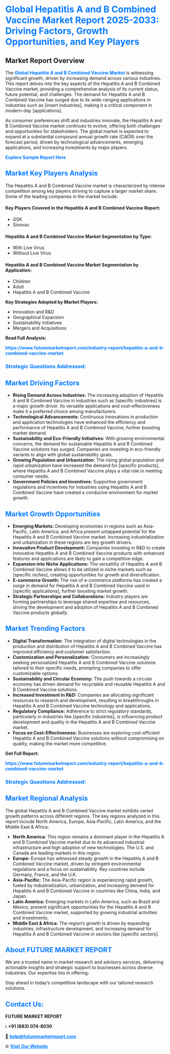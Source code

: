 <h1 style="color: #007BFF;">Global Hepatitis A and B Combined Vaccine Market Report 2025-2033: Driving Factors, Growth Opportunities, and Key Players</h1>

<section id="overview">
<h2>Market Report Overview</h2>
<p>The <a href="https://www.futuremarketreport.com/industry-report/hepatitis-a-and-b-combined-vaccine-market" style="color: #007BFF; text-decoration: none;"><strong>Global Hepatitis A and B Combined Vaccine Market</strong></a> is witnessing significant growth, driven by increasing demand across various industries. This report delves into the key aspects of the Hepatitis A and B Combined Vaccine market, providing a comprehensive analysis of its current status, future potential, and challenges. The demand for Hepatitis A and B Combined Vaccine has surged due to its wide-ranging applications in industries such as [insert industries], making it a critical component in modern-day [applications].</p>
<p>As consumer preferences shift and industries innovate, the Hepatitis A and B Combined Vaccine market continues to evolve, offering both challenges and opportunities for stakeholders. The global market is expected to expand at a substantial compound annual growth rate (CAGR) over the forecast period, driven by technological advancements, emerging applications, and increasing investments by major players.</p>
</section>

<section id="overview">
<p><a href="https://www.futuremarketreport.com/request-sample/reportId=127144" style="color: #007BFF; text-decoration: none;"><strong>Explore Sample Report Here</strong></a></p>
</section>

<section id="key-players">
<h2 style="color: #007BFF;">Market Key Players Analysis</h2>
<p>The Hepatitis A and B Combined Vaccine market is characterized by intense competition among key players striving to capture a larger market share. Some of the leading companies in the market include:</p>
<h4>Key Players Covered in the Hepatitis A and B Combined Vaccine Report:</h4>
<ul><li>GSK</li><li>Sinovac</li></ul>
<h4>Hepatitis A and B Combined Vaccine Market Segmentation by Type:</h4>
<ul><li>With Live Virus</li><li>Without Live Virus</li></ul>

<h4>Hepatitis A and B Combined Vaccine Market Segmentation by Application:</h4>
<ul><li>Children</li><li>Adult</li><li>Hepatitis A and B Combined Vaccine</li></ul>
<p><strong>Key Strategies Adopted by Market Players:</strong></p>
<ul>
<li>Innovation and R&D</li>
<li>Geographical Expansion</li>
<li>Sustainability Initiatives</li>
<li>Mergers and Acquisitions</li>
</ul>
</section>

<section>
<p><strong>Read Full Analysis: </strong></p><a href="https://www.futuremarketreport.com/industry-report/hepatitis-a-and-b-combined-vaccine-market" style="color: #007BFF; text-decoration: none;"><strong>https://www.futuremarketreport.com/industry-report/hepatitis-a-and-b-combined-vaccine-market</strong></a>
<h3 style="color: #007BFF;">Strategic Questions Addressed:</h3>
</section>

<section id="driving-factors">
<h2 style="color: #007BFF;">Market Driving Factors</h2>
<ul>
<li><strong>Rising Demand Across Industries:</strong> The increasing adoption of Hepatitis A and B Combined Vaccine in industries such as [specific industries] is a major growth driver. Its versatile applications and cost-effectiveness make it a preferred choice among manufacturers.</li>
<li><strong>Technological Advancements:</strong> Continuous innovations in production and application technologies have enhanced the efficiency and performance of Hepatitis A and B Combined Vaccine, further boosting market demand.</li>
<li><strong>Sustainability and Eco-Friendly Initiatives:</strong> With growing environmental concerns, the demand for sustainable Hepatitis A and B Combined Vaccine solutions has surged. Companies are investing in eco-friendly variants to align with global sustainability goals.</li>
<li><strong>Growing Population and Urbanization:</strong> The rising global population and rapid urbanization have increased the demand for [specific products], where Hepatitis A and B Combined Vaccine plays a vital role in meeting consumer needs.</li>
<li><strong>Government Policies and Incentives:</strong> Supportive government regulations and incentives for industries using Hepatitis A and B Combined Vaccine have created a conducive environment for market growth.</li>
</ul>
</section>

<section id="growth-opportunities">
<h2 style="color: #007BFF;">Market Growth Opportunities</h2>
<ul>
<li><strong>Emerging Markets:</strong> Developing economies in regions such as Asia-Pacific, Latin America, and Africa present untapped potential for the Hepatitis A and B Combined Vaccine market. Increasing industrialization and urbanization in these regions are key growth drivers.</li>
<li><strong>Innovative Product Development:</strong> Companies investing in R&D to create innovative Hepatitis A and B Combined Vaccine products with enhanced features and applications are likely to gain a competitive edge.</li>
<li><strong>Expansion into Niche Applications:</strong> The versatility of Hepatitis A and B Combined Vaccine allows it to be utilized in niche markets such as [specific niches], creating opportunities for growth and diversification.</li>
<li><strong>E-commerce Growth:</strong> The rise of e-commerce platforms has created a surge in demand for Hepatitis A and B Combined Vaccine used in [specific applications], further boosting market growth.</li>
<li><strong>Strategic Partnerships and Collaborations:</strong> Industry players are forming partnerships to leverage shared expertise and resources, driving the development and adoption of Hepatitis A and B Combined Vaccine products globally.</li>
</ul>
</section>

<section id="trending-factors">
<h2 style="color: #007BFF;">Market Trending Factors</h2>
<ul>
<li><strong>Digital Transformation:</strong> The integration of digital technologies in the production and distribution of Hepatitis A and B Combined Vaccine has improved efficiency and customer satisfaction.</li>
<li><strong>Customization and Personalization:</strong> Consumers are increasingly seeking personalized Hepatitis A and B Combined Vaccine solutions tailored to their specific needs, prompting companies to offer customizable options.</li>
<li><strong>Sustainability and Circular Economy:</strong> The push towards a circular economy has driven demand for recyclable and reusable Hepatitis A and B Combined Vaccine solutions.</li>
<li><strong>Increased Investment in R&D:</strong> Companies are allocating significant resources to research and development, resulting in breakthroughs in Hepatitis A and B Combined Vaccine technology and applications.</li>
<li><strong>Regulatory Compliance:</strong> Adherence to strict regulatory standards, particularly in industries like [specific industries], is influencing product development and quality in the Hepatitis A and B Combined Vaccine market.</li>
<li><strong>Focus on Cost-Effectiveness:</strong> Businesses are exploring cost-efficient Hepatitis A and B Combined Vaccine solutions without compromising on quality, making the market more competitive.</li>
</ul>
</section>

<section>
<p><strong>Get Full Report: </strong></p><a href="https://www.futuremarketreport.com/industry-report/hepatitis-a-and-b-combined-vaccine-market" style="color: #007BFF; text-decoration: none;"><strong>https://www.futuremarketreport.com/industry-report/hepatitis-a-and-b-combined-vaccine-market</strong></a>
<h3 style="color: #007BFF;">Strategic Questions Addressed:</h3>
</section>


<section id="regional-analysis">
<h2 style="color: #007BFF;">Market Regional Analysis</h2>
<p>The global Hepatitis A and B Combined Vaccine market exhibits varied growth patterns across different regions. The key regions analyzed in this report include North America, Europe, Asia-Pacific, Latin America, and the Middle East & Africa:</p>
<ul>
<li><strong>North America:</strong> This region remains a dominant player in the Hepatitis A and B Combined Vaccine market due to its advanced industrial infrastructure and high adoption of new technologies. The U.S. and Canada are leading markets in this region.</li>
<li><strong>Europe:</strong> Europe has witnessed steady growth in the Hepatitis A and B Combined Vaccine market, driven by stringent environmental regulations and a focus on sustainability. Key countries include Germany, France, and the U.K.</li>
<li><strong>Asia-Pacific:</strong> The Asia-Pacific region is experiencing rapid growth, fueled by industrialization, urbanization, and increasing demand for Hepatitis A and B Combined Vaccine in countries like China, India, and Japan.</li>
<li><strong>Latin America:</strong> Emerging markets in Latin America, such as Brazil and Mexico, present significant opportunities for the Hepatitis A and B Combined Vaccine market, supported by growing industrial activities and investments.</li>
<li><strong>Middle East & Africa:</strong> The region’s growth is driven by expanding industries, infrastructure development, and increasing demand for Hepatitis A and B Combined Vaccine in sectors like [specific sectors].</li>
</ul>
</section>

<footer>
<h2 style="color: #007BFF;">About FUTURE MARKET REPORT</h2>
<p>We are a trusted name in market research and advisory services, delivering actionable insights and strategic support to businesses across diverse industries. Our expertise lies in offering:</p>

<p>Stay ahead in today’s competitive landscape with our tailored research solutions.</p>

<h2 style="color: #007BFF;">Contact Us:</h2>
<p><strong>FUTURE MARKET REPORT</strong></p>
<p>📞 <strong>+91 (883) 074-8030</strong></p>
<p>📧 <strong><a href="mailto:help@futuremarketreport.com" style="color: #007BFF;">help@futuremarketreport.com</a></strong></p>
<p>🌐 <strong><a href="https://www.futuremarketreport.com/" style="color: #007BFF;">Visit Our Website</a></strong></p>
</footer>